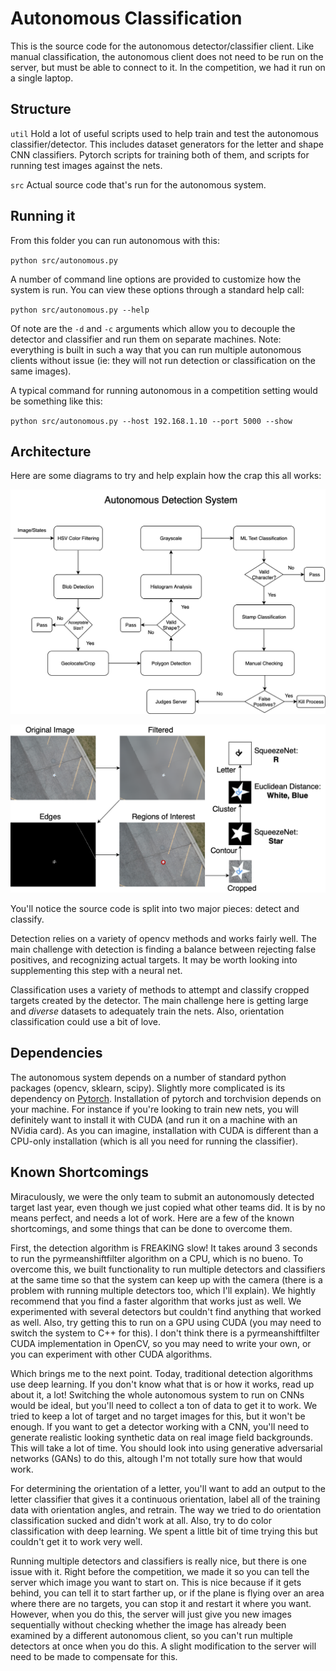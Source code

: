 # Autonomous Classification

This is the source code for the autonomous detector/classifier client. Like manual
classification, the autonomous client does not need to be run on the server, but
must be able to connect to it. In the competition, we had it run on a single laptop.

## Structure

`util` Hold a lot of useful scripts used to help train and test the autonomous
 classifier/detector. This includes dataset generators for the letter and shape
 CNN classifiers. Pytorch scripts for training both of them, and scripts for running
 test images against the nets.

`src` Actual source code that's run for the autonomous system.

## Running it

From this folder you can run autonomous with this:

`python src/autonomous.py`

A number of command line options are provided to customize how the system is run.
You can view these options through a standard help call:

`python src/autonomous.py --help`

Of note are the `-d` and `-c` arguments which allow you to decouple the detector
and classifier and run them on separate machines. Note: everything is built in
such a way that you can run multiple autonomous clients without issue (ie: they
will not run detection or classification on the same images).

A typical command for running autonomous in a competition setting would be something like this:

`python src/autonomous.py --host 192.168.1.10 --port 5000 --show`

## Architecture

Here are some diagrams to try and help explain how the crap this all works:

![autonomous flow chart overview](docs/img/autonomous_classification.png)

![autonomous process example](docs/img/autonomous_vision.png)

You'll notice the source code is split into two major pieces: detect and classify.

Detection relies on a variety of opencv methods and works fairly well. The main
challenge with detection is finding a balance between rejecting false positives,
and recognizing actual targets. It may be worth looking into supplementing this
step with a neural net.

Classification uses a variety of methods to attempt and classify cropped targets
created by the detector. The main challenge here is getting large and _diverse_
datasets to adequately train the nets. Also, orientation classification could use
a bit of love.

## Dependencies

The autonomous system depends on a number of standard python packages
(opencv, sklearn, scipy). Slightly more complicated is its dependency on
[Pytorch](https://pytorch.org). Installation of pytorch and torchvision depends
on your machine. For instance if you're looking to train new nets, you will
definitely want to install it with CUDA (and run it on a machine with an NVidia
card). As you can imagine, installation with CUDA is different than a CPU-only
installation (which is all you need for running the classifier).

## Known Shortcomings

Miraculously, we were the only team to submit an autonomously detected target last year, 
even though we just copied what other teams did. It is by no means perfect, and
needs a lot of work. Here are a few of the known shortcomings, and some things that
can be done to overcome them.

First, the detection algorithm is FREAKING slow! It takes around 3 seconds to run
the pyrmeanshiftfilter algorithm on a CPU, which is no bueno. To overcome this,
we built functionality to run multiple detectors and classifiers at the same time
so that the system can keep up with the camera (there is a problem with running 
multiple detectors too, which I'll explain). We hightly recommend that you find
a faster algorithm that works just as well. We experimented with several detectors
but couldn't find anything that worked as well. Also, try getting this to run on
a GPU using CUDA (you may need to switch the system to C++ for this). I don't think
there is a pyrmeanshiftfilter CUDA implementation in OpenCV, so you may need to 
write your own, or you can experiment with other CUDA algorithms.

Which brings me to the next point. Today, traditional detection algorithms use deep
learning. If you don't know what that is or how it works, read up about it, a lot! 
Switching the whole autonomous system to run on CNNs would be ideal, but you'll 
need to collect a ton of data to get it to work. We tried to keep a lot of target
and no target images for this, but it won't be enough. If you want to get a detector
working with a CNN, you'll need to generate realistic looking synthetic data on real
image field backgrounds. This will take a lot of time. You should look into using 
generative adversarial networks (GANs) to do this, altough I'm not totally sure
how that would work. 

For determining the orientation of a letter, you'll want to add an output to the letter
classifier that gives it a continuous orientation, label all of the training data with
orientation angles, and retrain. The way we tried to do orientation classification
sucked and didn't work at all. Also, try to do color classification with deep learning.
We spent a little bit of time trying this but couldn't get it to work very well.

Running multiple detectors and classifiers is really nice, but there is one issue with
it. Right before the competition, we made it so you can tell the server which image you
want to start on. This is nice because if it gets behind, you can tell it to start farther
up, or if the plane is flying over an area where there are no targets, you can stop it 
and restart it where you want. However, when you do this, the server will just give you
new images sequentially without checking whether the image has already been examined by
a different autonomous client, so you can't run multiple detectors at once when you do
this. A slight modification to the server will need to be made to compensate for this. 
